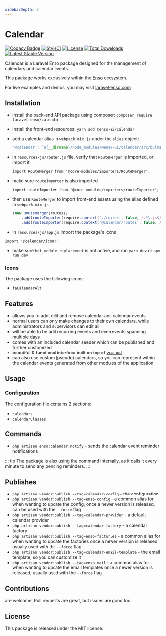 ```yaml
---
sidebarDepth: 3
---
```


# Calendar

[![Codacy Badge](https://api.codacy.com/project/badge/Grade/7c8421322ab94fc2a612bcf56bc0f294)](https://www.codacy.com/app/laravel-enso/calendar?utm_source=github.com&amp;utm_medium=referral&amp;utm_content=laravel-enso/calendar&amp;utm_campaign=Badge_Grade)
[![StyleCI](https://github.styleci.io/repos/194647672/shield?branch=master)](https://github.styleci.io/repos/194647672)
[![License](https://poser.pugx.org/laravel-enso/calendar/license)](https://packagist.org/packages/laravel-enso/calendar)
[![Total Downloads](https://poser.pugx.org/laravel-enso/calendar/downloads)](https://packagist.org/packages/laravel-enso/calendar)
[![Latest Stable Version](https://poser.pugx.org/laravel-enso/calendar/version)](https://packagist.org/packages/laravel-enso/calendar)

Calendar is a Laravel Enso package designed for the management of 
calendars and calendar events

This package works exclusively within the [Enso](https://github.com/laravel-enso/Enso) ecosystem.

For live examples and demos, you may visit [laravel-enso.com](https://www.laravel-enso.com)

## Installation

* install the back-end API package using composer: `composer require laravel-enso/calendar`
* install the front-end resources: `yarn add @enso-ui/calendar`
* add a calendar alias in `webpack.mix.js` under the `alias` object:
    ```js
    '@calendar': `${__dirname}/node_modules/@enso-ui/calendar/src/bulma`,
    ``` 
* in `resources/js/router.js` file, verify that `RouteMerger` is imported, or import it

    `import RouteMerger from '@core-modules/importers/RouteMerger';`

* make sure `routeImporter` is also imported

    `import routeImporter from '@core-modules/importers/routeImporter';`

* then use `RouteMerger` to import front-end assets 
using the alias defined in `webpack.mix.js`

    ```js
    (new RouteMerger(routes))
        .add(routeImporter(require.context('./routes', false, /.*\.js$/)))
        .add(routeImporter(require.context('@calendar/routes', false, /.*\.js$/)));
    ```

* in `resources/js/app.js` import the package's icons

`import '@calendar/icons'`

* make sure `hot module replacement` is not active, and run `yarn dev` or `npm run dev`

### Icons
The package uses the following icons:
* `faCalendarAlt`

## Features
- allows you to add, edit and remove calendar and calendar events
- normal users can only make changes to their own calendars,
while administrators and supervisors can edit all
- will be able to be add recurring events and even events spanning multiple days 
- comes with an included calendar seeder which can be published and further customized
- beautiful & functional interface built on top of [vue-cal](https://antoniandre.github.io/vue-cal/)
- can also use custom (pseudo) calendars, so you can represent within the calendar
events generated from other modules of the application 

## Usage

### Configuration
The configuration file contains 2 sections:
- `calendars`
- `calendarClasses`

## Commands

- `php artisan enso:calendar:notify` - sends the calendar event reminder notifications

::: tip
The package is also using the command internally, as it calls it every minute to send any 
pending reminders. 
:::


## Publishes

- `php artisan vendor:publish --tag=calendar-config` - the configuration
- `php artisan vendor:publish --tag=enso-config` - a common alias for when wanting to update the config,
once a newer version is released, can be used with the `--force` flag
- `php artisan vendor:publish --tag=calendar-provider` - a default calendar provider
- `php artisan vendor:publish --tag=calendar-factory` - a calendar factory
- `php artisan vendor:publish --tag=enso-factories` - a common alias for when wanting to update the factories 
once a newer version is released, usually used with the `--force` flag
- `php artisan vendor:publish --tag=calendar-email-template` - the email template,
 so you can customize it
- `php artisan vendor:publish --tag=enso-mail` - a common alias for when wanting to update the email 
templates once a newer version is released, usually used with the `--force` flag

## Contributions

are welcome. Pull requests are great, but issues are good too.

## License

This package is released under the MIT license.
